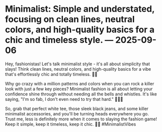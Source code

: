 # Minimalist: Simple and understated, focusing on clean lines, neutral colors, and high-quality basics for a chic and timeless style. — 2025-09-06

Hey, fashionistas! Let's talk minimalist style - it's all about simplicity that slays! Think clean lines, neutral colors, and high-quality basics for a vibe that's effortlessly chic and totally timeless. 👌🏼

Why go crazy with a million patterns and colors when you can rock a killer look with just a few key pieces? Minimalist fashion is all about letting your confidence shine through without needing all the bells and whistles. It's like saying, "I'm so fab, I don't even need to try that hard." 💁🏻‍♀️

So, grab that perfect white tee, those sleek black jeans, and some killer minimalist accessories, and you'll be turning heads everywhere you go. Trust me, less is definitely more when it comes to slaying the fashion game! Keep it simple, keep it timeless, keep it chic. 💋✨ #MinimalistVibes